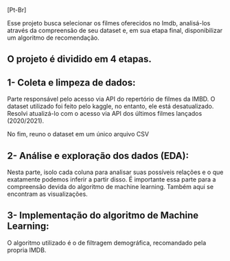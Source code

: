 [Pt-Br]

Esse projeto busca selecionar os filmes oferecidos no Imdb, analisá-los através da compreensão de seu dataset e, em sua etapa final, disponibilizar um algoritmo de recomendação.

O projeto é dividido em 4 etapas.
---------------------

1- Coleta e limpeza de dados:
---------------------


Parte responsável pelo acesso via API do repertório de filmes da IMBD. O dataset utilizado foi feito pelo kaggle, no entanto, ele está desatualizado. Resolvi atualizá-lo com o acesso via API dos últimos filmes lançados (2020/2021).

No fim, reuno o dataset em um único arquivo CSV

2- Análise e exploração dos dados (EDA):
---------------------

Nesta parte, isolo cada coluna para analisar suas possíveis relações e o que exatamente podemos inferir a partir disso. É importante essa parte para a compreensão devida do algoritmo de machine learning. Também aqui se encontram as visualizações.

3- Implementação do algoritmo de Machine Learning:
---------------------

O algoritmo utilizado é o de filtragem demográfica, recomandado pela propria IMDB. 


